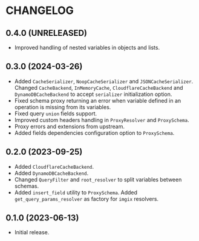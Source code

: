 # CHANGELOG

## 0.4.0 (UNRELEASED)
- Improved handling of nested variables in objects and lists.


## 0.3.0 (2024-03-26)

- Added `CacheSerializer`, `NoopCacheSerializer` and `JSONCacheSerializer`. Changed `CacheBackend`, `InMemoryCache`, `CloudflareCacheBackend` and `DynamoDBCacheBackend` to accept `serializer` initialization option.
- Fixed schema proxy returning an error when variable defined in an operation is missing from its variables.
- Fixed query `union` fields support.
- Improved custom headers handling in `ProxyResolver` and `ProxySchema`.
- Proxy errors and extensions from upstream.
- Added fields dependencies configuration option to `ProxySchema`.


## 0.2.0 (2023-09-25)

- Added `CloudflareCacheBackend`.
- Added `DynamoDBCacheBackend`.
- Changed `QueryFilter` and `root_resolver` to split variables between schemas.
- Added `insert_field` utility to `ProxySchema`. Added `get_query_params_resolver` as factory for `imgix` resolvers. 


## 0.1.0 (2023-06-13)

- Initial release.

